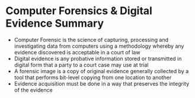 # Computer Forensics & Digital Evidence Summary

- Computer Forensic is the science of capturing, processing and investigating data from computers using a methodology whereby any evidence discovered is acceptable in a court of law
- Digital evidence is any probative information stored or transmitted in digital form that a party to a court case may use at trial
- A forensic image is a copy of original evidence generally collected by a tool that performs bit-level copying from one location to another
- Evidence acquisition must be done in a way that preserves the integrity of the evidence
